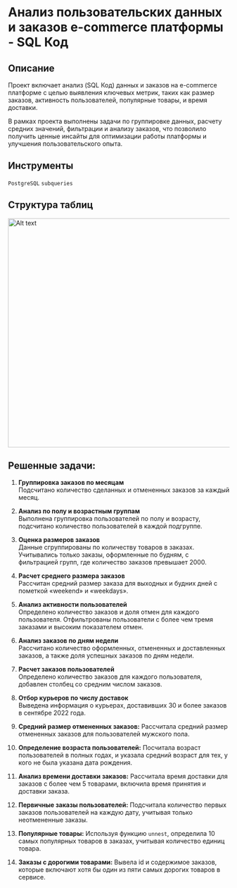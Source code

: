# Анализ пользовательских данных и заказов e-commerce платформы - SQL Код

## Описание

Проект включает анализ (SQL Код) данных и заказов на e-commerce платформе с целью выявления ключевых метрик, таких как размер заказов, активность пользователей, популярные товары, и время доставки. 

В рамках проекта выполнены задачи по группировке данных, расчету средних значений, фильтрации и анализу заказов, что позволило получить ценные инсайты для оптимизации работы платформы и улучшения пользовательского опыта.

## Инструменты
`PostgreSQL`  `subqueries`

## Структура таблиц
<img src="https://storage.yandexcloud.net/klms-public/production/learning-content/152/1762/17923/51794/244290/2023_01_24_214337_negate.jpg" alt="Alt text" width="520">

## Решенные задачи:

1. **Группировка заказов по месяцам**  
   Подсчитано количество сделанных и отмененных заказов за каждый месяц.

2. **Анализ по полу и возрастным группам**  
   Выполнена группировка пользователей по полу и возрасту, подсчитано количество пользователей в каждой подгруппе.

3. **Оценка размеров заказов**  
   Данные сгруппированы по количеству товаров в заказах. Учитывались только заказы, оформленные по будням, с фильтрацией групп, где количество заказов превышает 2000.

4. **Расчет среднего размера заказов**  
   Рассчитан средний размер заказа для выходных и будних дней с пометкой «weekend» и «weekdays».

5. **Анализ активности пользователей**  
   Определено количество заказов и доля отмен для каждого пользователя. Отфильтрованы пользователи с более чем тремя заказами и высоким показателем отмен.

6. **Анализ заказов по дням недели**  
   Рассчитано количество оформленных, отмененных и доставленных заказов, а также доля успешных заказов по дням недели.

7. **Расчет заказов пользователей**  
   Определено количество заказов для каждого пользователя, добавлен столбец со средним числом заказов.

8. **Отбор курьеров по числу доставок**  
   Выведена информация о курьерах, доставивших 30 и более заказов в сентябре 2022 года.

9. **Средний размер отмененных заказов:** Рассчитала средний размер отмененных заказов для пользователей мужского пола.

10. **Определение возраста пользователей:** Посчитала возраст пользователей в полных годах, и указала средний возраст для тех, у кого не была указана дата рождения.

11. **Анализ времени доставки заказов:** Рассчитала время доставки для заказов с более чем 5 товарами, включила время принятия и доставки заказа.

12. **Первичные заказы пользователей:** Подсчитала количество первых заказов пользователей на каждую дату, учитывая только неотмененные заказы.

13. **Популярные товары:** Используя функцию `unnest`, определила 10 самых популярных товаров в заказах, учитывая количество единиц товара.

14. **Заказы с дорогими товарами:** Вывела id и содержимое заказов, которые включают хотя бы один из пяти самых дорогих товаров в сервисе.
